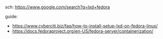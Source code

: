 sch: https://www.google.com/search?q=lxd+fedora

guide:
- https://www.cyberciti.biz/faq/how-to-install-setup-lxd-on-fedora-linux/
- https://docs.fedoraproject.org/en-US/fedora-server/containerization/
